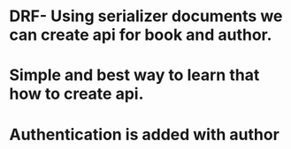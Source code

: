 # DRF- Using serializer documents we can create api for book and author.
# Simple and best way to learn that how to create api.
# Authentication is added with author 
